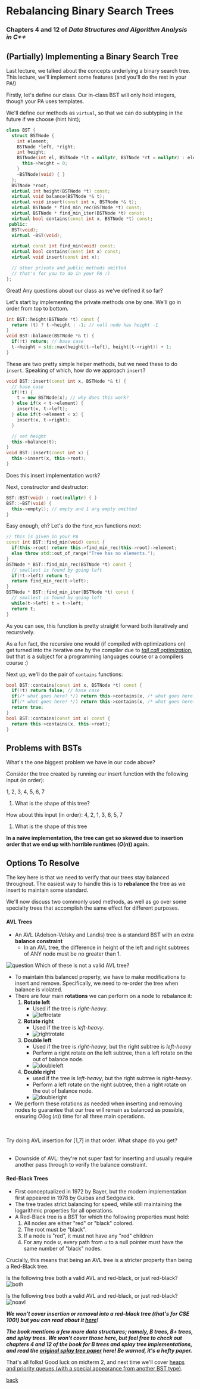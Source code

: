 # Rebalancing Binary Search Trees
### Chapters 4 and 12 of _Data Structures and Algorithm Analysis in C++_

## (Partially) Implementing a Binary Search Tree

Last lecture, we talked about the concepts underlying a binary search tree. This
lecture, we'll implement some features (and you'll do the rest in your PA!)

Firstly, let's define our class. Our in-class BST will only hold integers, though your PA uses templates.

We'll define our methods as `virtual`, so that we can do subtyping in the future if we choose (hint hint);
```cpp
class BST {
  struct BSTNode {
    int element;
    BSTNode *left, *right;
    int height;
    BSTNode(int el, BSTNode *lt = nullptr, BSTNode *rt = nullptr) : element(el), left(lt), right(rt) {
      this->height = 0;
    }
    ~BSTNode(void) { }
  };
  BSTNode *root;
  virtual int height(BSTNode *t) const;
  virtual void balance(BSTNode *& t);
  virtual void insert(const int x, BSTNode *& t);
  virtual BSTNode * find_min_rec(BSTNode *t) const;
  virtual BSTNode * find_min_iter(BSTNode *t) const;
  virtual bool contains(const int x, BSTNode *t) const;
 public:
  BST(void);
  virtual ~BST(void);

  virtual const int find_min(void) const;
  virtual bool contains(const int x) const;
  virtual void insert(const int x);

  // other private and public methods omitted
  // that's for you to do in your PA :)
};
```

Great! Any questions about our class as we've defined it so far?

Let's start by implementing the private methods one by one. We'll go in order from top to bottom.
```cpp
int BST::height(BSTNode *t) const {
  return (t) ? t->height : -1; // null node has height -1
}
void BST::balance(BSTNode *& t) {
  if(!t) return; // base case
  t->height = std::max(height(t->left), height(t->right)) + 1;
}
```
These are two pretty simple helper methods, but we need these to do `insert`. Speaking of which, how do we approach `insert`?
```cpp
void BST::insert(const int x, BSTNode *& t) {
  // base case
  if(!t) {
    t = new BSTNode(x); // why does this work?
  } else if(x < t->element) {
    insert(x, t->left);
  } else if(t->element < x) {
    insert(x, t->right);
  }

  // set height
  this->balance(t);
}
void BST::insert(const int x) {
  this->insert(x, this->root);
}
```
Does this insert implementation work?

Next, constructor and destructor:
```cpp
BST::BST(void) : root(nullptr) { }
BST::~BST(void) {
  this->empty(); // empty and 1 arg empty omitted
}
```
Easy enough, eh? Let's do the `find_min` functions next:
```cpp
// this is given in your PA
const int BST::find_min(void) const {
  if(this->root) return this->find_min_rec(this->root)->element;
  else throw std::out_of_range("Tree has no elements.");
}
BSTNode * BST::find_min_rec(BSTNode *t) const {
  // smallest is found by going left
  if(!t->left) return t;
  return find_min_rec(t->left);
}
BSTNode * BST::find_min_iter(BSTNode *t) const {
  // smallest is found by going left
  while(t->left) t = t->left;
  return t;
}
```
As you can see, this function is pretty straight forward both iteratively and recursively.

As a fun fact, the recursive one would (if compiled with optimizations on) get turned into the iterative one by the compiler due to [*tail call optimization*](https://en.wikipedia.org/wiki/Tail_call), but that is a subject for a programming languages course or a compilers course :)

Next up, we'll do the pair of `contains` functions:
```cpp
bool BST::contains(const int x, BSTNode *t) const {
  if(!t) return false; // base case
  if(/* what goes here? */) return this->contains(x, /* what goes here? */);
  if(/* what goes here? */) return this->contains(x, /* what goes here? */);
  return true;
}
bool BST::contains(const int x) const {
  return this->contains(x, this->root);
}
```

## Problems with BSTs
What's the one biggest problem we have in our code above?

Consider the tree created by running our insert function with the following input (in order):

1, 2, 3, 4, 5, 6, 7

1. What is the shape of this tree? <!-- correct answer: diagonal line -->

How about this input (in order):
4, 2, 1, 3, 6, 5, 7

1. What is the shape of this tree <!-- correct answer: perfectly balanced -->

**In a naïve implementation, the tree can get so skewed due to insertion order that we end up with horrible runtimes ($O(n)$) again**.
## Options To Resolve
The key here is that we need to verify that our trees stay balanced throughout. The easiest way to handle this is to **rebalance** the tree as we insert to maintain some standard.

We'll now discuss two commonly used methods, as well as go over some specialty trees that accomplish the same effect for different purposes.

#### AVL Trees
* An AVL (Adelson-Velsky and Landis) tree is a standard BST with an extra **balance constraint**
  * In an AVL tree, the difference in height of the left and right subtrees of ANY node must be no greater than 1.

![question](../images/invalidavl.png)
Which of these is not a valid AVL tree?
<!-- answer: A -->

* To maintain this balanced property, we have to make modifications to insert and remove. Specifically, we need to re-order the tree when balance is violated.
* There are four main **rotations** we can perform on a node to rebalance it:
  1. **Rotate left**
      * Used if the tree is *right-heavy*.
      * ![leftrotate](../images/leftrotate.png)
  2. **Rotate right**
      * Used if the tree is *left-heavy*.
      * ![rightrotate](../images/rightrotat.png)
  3. **Double left**
      * Used if the tree is *right-heavy*, but the right subtree is *left-heavy*
      * Perform a right rotate on the left subtree, then a left rotate on the out of balance node.
      * ![doubleleft](../images/doubleleft.png)
  4. **Double right**
      * used if the tree is *left-heavy*, but the right subtree is *right-heavy*.
      * Perform a left rotate on the right subtree, then a right rotate on the out of balance node.
      * ![doubleright](../images/doubleright.png)
* We perform these rotations as needed when inserting and removing nodes to guarantee that our tree will remain as balanced as possible, ensuring $O(\log (n))$ time for all three main operations.

<br><br>
Try doing AVL insertion for [1,7] in that order. What shape do you get?
<br><br>
<!-- should be the same shape as [1,7] with the weird order in regular BST -->

* Downside of AVL: they're not super fast for inserting and usually require another pass through to verify the balance constraint.

#### Red-Black Trees
* First conceptualized in 1972 by Bayer, but the modern implementation first appeared in 1978 by Guibas and Sedgewick.
* The tree trades strict balancing for speed, while still maintaining the logarithmic properties for all operations.
* A Red-Black tree is a BST for which the following properties must hold:
  1. All nodes are either "red" or "black" colored.
  2. The root must be "black".
  3. If a node is "red", it must not have any "red" children
  4. For any node *u*, every path from *u* to a null pointer must have the same number of "black" nodes.

Crucially, this means that being an AVL tree is a stricter property than being a Red-Black tree.

Is the following tree both a valid AVL and red-black, or just red-black?
![both](../images/rbavltree.png)

Is the following tree both a valid AVL and red-black, or just red-black?
![noavl](../images/rbnonavltree.png)

**_We won't cover insertion or removal into a red-black tree (that's for CSE 100!) but you can read about it [here](http://www.stolerman.net/studies/cs521/red_black_trees.pdf)!_**

**_The book mentions a few more data structures; namely, B trees, B+ trees, and splay trees. We won't cover those here, but feel free to check out chapters 4 and 12 of the book for B trees and splay tree implementations, and read the [original splay tree paper](https://www.cs.cmu.edu/~sleator/papers/self-adjusting.pdf) here! Be warned, it's a hefty paper._**

That's all folks! Good luck on midterm 2, and next time we'll cover [heaps and priority queues (with a special appearance from another BST type)](./heaps_pqs.md).

[back](../lectures.md)
